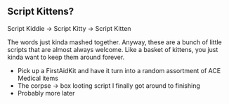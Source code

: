 ## Script Kittens?

Script Kiddie -> Script Kitty -> Script Kitten

The words just kinda mashed together. Anyway, these are a bunch of little scripts that are almost always welcome. Like a basket of kittens, you just kinda want to keep them around forever.

* Pick up a FirstAidKit and have it turn into a random assortment of ACE Medical items
* The corpse -> box looting script I finally got around to finishing
* Probably more later
